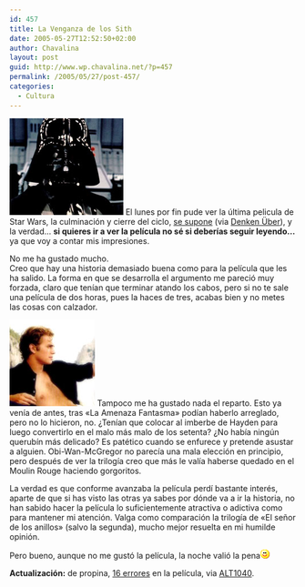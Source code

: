 ```yaml
---
id: 457
title: La Venganza de los Sith
date: 2005-05-27T12:52:50+02:00
author: Chavalina
layout: post
guid: http://www.wp.chavalina.net/?p=457
permalink: /2005/05/27/post-457/
categories:
  - Cultura
---
```

<img class="imgizqda" src="/imagenes/fotos/darth-vader.jpg" alt="Darth Vader" /> El lunes por fin pude ver la &uacute;ltima pelicula de Star Wars, la culminación y cierre del ciclo, <a href="http://www.cinematical.com/2005/05/25/lucas-idea-for-new-star-wars-prequel/" target="_blank">se supone</a> (via <a href="http://www.uberbin.net/archivos/rants/el-futuro-de-lucasfilms.php" target="_blank">Denken &Uuml;ber</a>), y la verdad… **si quieres ir a ver la pel&iacute;cula no sé si deber&iacute;as seguir leyendo…** ya que voy a contar mis impresiones.

No me ha gustado mucho.  
Creo que hay una historia demasiado buena como para la pel&iacute;cula que les ha salido. La forma en que se desarrolla el argumento me pareció muy forzada, claro que ten&iacute;an que terminar atando los cabos, pero si no te sale una pel&iacute;cula de dos horas, pues la haces de tres, acabas bien y no metes las cosas con calzador.

<img class="imgdcha" src="/imagenes/fotos/hayden.jpg" alt="Hayden Leand" /> Tampoco me ha gustado nada el reparto. Esto ya ven&iacute;a de antes, tras «La Amenaza Fantasma» pod&iacute;an haberlo arreglado, pero no lo hicieron, no. &iquest;Ten&iacute;an que colocar al imberbe de Hayden para luego convertirlo en el malo más malo de los setenta? &iquest;No hab&iacute;a ning&uacute;n querub&iacute;n más delicado? Es patético cuando se enfurece y pretende asustar a alguien. Obi-Wan-McGregor no parec&iacute;a una mala elección en principio, pero después de ver la trilog&iacute;a creo que más le val&iacute;a haberse quedado en el Moulin Rouge haciendo gorgoritos.

La verdad es que conforme avanzaba la pel&iacute;cula perd&iacute; bastante interés, aparte de que si has visto las otras ya sabes por dónde va a ir la historia, no han sabido hacer la pel&iacute;cula lo suficientemente atractiva o adictiva como para mantener mi atención. Valga como comparación la trilog&iacute;a de «El se&ntilde;or de los anillos» (salvo la segunda), mucho mejor resuelta en mi humilde opinión.

Pero bueno, aunque no me gustó la pel&iacute;cula, la noche valió la pena![emo](/imagenes/emoticonos/sonrisa.gif) 

**Actualización:** de propina, <a href="http://www.moviemistakes.com/film4924" target="_blank">16 errores</a> en la pel&iacute;cula, via <a href="http://www.alt1040.com/archivo/2005/05/27/errores-en-el-star-wars-episode-iii/" target="_blank">ALT1040</a>.
